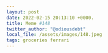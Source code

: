 ```yaml
---
layout: post
date: 2022-02-15 20:13:10 +0000.
title: Meme #148
twitter_author: "@odiousdebt"
local_file: /assets/images/148.jpeg
tags: groceries ferrari
---
```

